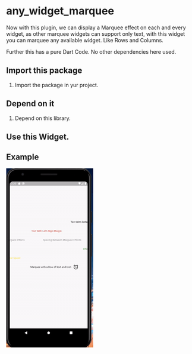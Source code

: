 # any_widget_marquee

Now with this plugin, we can display a Marquee effect on each and every widget, as other marquee widgets can support
only text, with this widget you can marquee any available widget. Like Rows and Columns.

Further this has a pure Dart Code. No other dependencies here used.


## Import this package

1. Import the package in yur project.

## Depend on it

1. Depend on this library.

## Use this Widget.

## Example
![Demo Video in GitHub](example.gif)